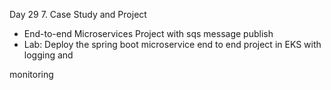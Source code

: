 Day 29 7. Case Study and Project

- End-to-end Microservices Project with sqs message publish
- Lab: Deploy the spring boot microservice end to end project in EKS with logging and

monitoring
